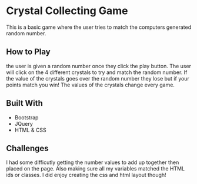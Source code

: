 # Crystal Collecting Game 

This is a basic game where the user tries to match the computers generated random number. 

## How to Play 

the user is given a random number once they click the play button. The user will click on the 4 different crystals to try and match the random number. If the value of the crystals goes over the random number they lose but if your points match you win! The values of the crystals change every game. 

## Built With 
- Bootstrap 
- JQuery
- HTML & CSS


## Challenges 

I had some difficutly getting the number values to add up together then placed on the page. Also making sure all my variables matched the HTML ids or classes. I did enjoy creating the css and html layout though! 



